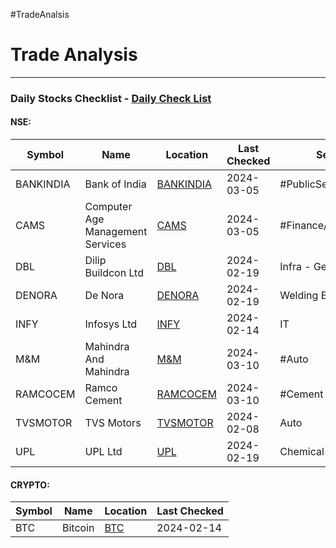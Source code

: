 #TradeAnalsis
# Trade Analysis

---
### Daily Stocks Checklist - [Daily Check List](_daily_checklist/Daily%20Check%20List.md)

#### NSE:

| Symbol    | Name                             | Location                            | Last Checked | Sector               |
| --------- | -------------------------------- | ----------------------------------- | ------------ | -------------------- |
| BANKINDIA | Bank of India                    | [BANKINDIA](BANKINDIA/BANKINDIA.md) | 2024-03-05   | #PublicSectorBanks   |
| CAMS      | Computer Age Management Services | [CAMS](CAMS/CAMS.md)                | 2024-03-05   | #Finance/Investments |
| DBL       | Dilip Buildcon Ltd               | [DBL](DBL/DBL.md)                   | 2024-02-19   | Infra - General      |
| DENORA    | De Nora                          | [DENORA](DENORA/DENORA.md)          | 2024-02-19   | Welding Equipments   |
| INFY      | Infosys Ltd                      | [INFY](INFY/INFY.md)                | 2024-02-14   | IT                   |
| M&M       | Mahindra And Mahindra            | [M&M](M&M/M&M.md)                   | 2024-03-10   | #Auto                |
| RAMCOCEM  | Ramco Cement                     | [RAMCOCEM](RAMCOCEM/RAMCOCEM.md)    | 2024-03-10   | #Cement              |
| TVSMOTOR  | TVS Motors                       | [TVSMOTOR](TVSMOTOR/TVSMOTOR.md)    | 2024-02-08   | Auto                 |
| UPL       | UPL Ltd                          | [UPL](UPL/UPL.md)                   | 2024-02-19   | Chemical             |

#### CRYPTO:
| Symbol | Name    | Location          | Last Checked |
| ------ | ------- | ----------------- | ------------ |
| BTC    | Bitcoin | [BTC](BTC/BTC.md) | 2024-02-14   |
